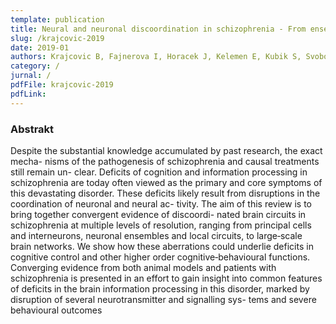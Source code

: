 ```yaml
---
template: publication
title: Neural and neuronal discoordination in schizophrenia - From ensembles through networks to symptoms
slug: /krajcovic-2019
date: 2019-01
authors: Krajcovic B, Fajnerova I, Horacek J, Kelemen E, Kubik S, Svoboda J, Stuchlik A
category: /
jurnal: /
pdfFile: krajcovic-2019
pdfLink:
---
```


### Abstrakt

Despite the substantial knowledge accumulated by past research, the exact mecha- nisms of the pathogenesis of schizophrenia and causal treatments still remain un- clear. Deficits of cognition and information processing in schizophrenia are today often viewed as the primary and core symptoms of this devastating disorder. These deficits likely result from disruptions in the coordination of neuronal and neural ac- tivity. The aim of this review is to bring together convergent evidence of discoordi- nated brain circuits in schizophrenia at multiple levels of resolution, ranging from principal cells and interneurons, neuronal ensembles and local circuits, to large‐scale brain networks. We show how these aberrations could underlie deficits in cognitive control and other higher order cognitive‐behavioural functions. Converging evidence from both animal models and patients with schizophrenia is presented in an effort to gain insight into common features of deficits in the brain information processing in this disorder, marked by disruption of several neurotransmitter and signalling sys- tems and severe behavioural outcomes